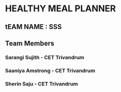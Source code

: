 # HEALTHY MEAL PLANNER
## tEAM NAME : SSS

## Team Members
### Sarangi Sujith - CET Trivandrum
### Saaniya Amstrong - CET Trivandrum
### Sherin Saju - CET Trivandrum
